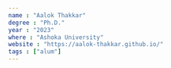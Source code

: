 ```yaml
---
name : "Aalok Thakkar"
degree : "Ph.D."
year : "2023"
where : "Ashoka University"
website : "https://aalok-thakkar.github.io/"
tags : ["alum"]
---
```

